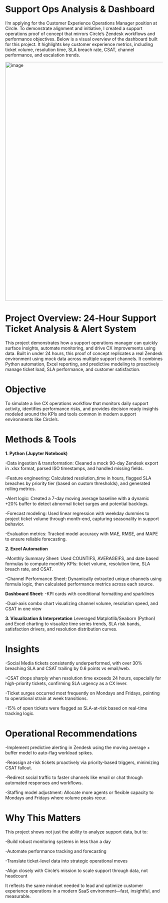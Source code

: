 # Support Ops Analysis & Dashboard
I’m applying for the Customer Experience Operations Manager position at Circle. To demonstrate alignment and initiative, I created a support operations proof of concept that mirrors Circle’s Zendesk workflows and performance objectives. Below is a visual overview of the dashboard built for this project. It highlights key customer experience metrics, including ticket volume, resolution time, SLA breach rate, CSAT, channel performance, and escalation trends.

<img width="990" height="764" alt="image" src="https://github.com/user-attachments/assets/f154f493-2401-44a7-9400-f72c56a66d79" />


# Project Overview: 24‑Hour Support Ticket Analysis & Alert System

This project demonstrates how a support operations manager can quickly surface insights, automate monitoring, and drive CX improvements using data. Built in under 24 hours, this proof of concept replicates a real Zendesk environment using mock data across multiple support channels. It combines Python automation, Excel reporting, and predictive modeling to proactively manage ticket load, SLA performance, and customer satisfaction.

# Objective
To simulate a live CX operations workflow that monitors daily support activity, identifies performance risks, and provides decision ready insights modeled around the KPIs and tools common in modern support environments like Circle’s.

# Methods & Tools
**1. Python (Jupyter Notebook)**

-Data ingestion & transformation: Cleaned a mock 90-day Zendesk export in .xlsx format, parsed ISO timestamps, and handled missing fields.

-Feature engineering: Calculated resolution_time in hours, flagged SLA breaches by priority tier (based on custom thresholds), and generated rolling metrics.

-Alert logic: Created a 7-day moving average baseline with a dynamic +20% buffer to detect abnormal ticket surges and potential backlogs.

-Forecast modeling: Used linear regression with weekday dummies to project ticket volume through month-end, capturing seasonality in support behavior.

-Evaluation metrics: Tracked model accuracy with MAE, RMSE, and MAPE to ensure reliable forecasting.

**2. Excel Automation**

-Monthly Summary Sheet: Used COUNTIFS, AVERAGEIFS, and date based formulas to compute monthly KPIs: ticket volume, resolution time, SLA breach rate, and CSAT.

-Channel Performance Sheet: Dynamically extracted unique channels using formula logic, then calculated performance metrics across each source.

**Dashboard Sheet:**
-KPI cards with conditional formatting and sparklines

-Dual-axis combo chart visualizing channel volume, resolution speed, and CSAT in one view


**3. Visualization & Interpretation**
Leveraged Matplotlib/Seaborn (Python) and Excel charting to visualize time series trends, SLA risk bands, satisfaction drivers, and resolution distribution curves.


# Insights
-Social Media tickets consistently underperformed, with over 30% breaching SLA and CSAT trailing by 0.6 points vs email/web.

-CSAT drops sharply when resolution time exceeds 24 hours, especially for high-priority tickets, confirming SLA urgency as a CX lever.

-Ticket surges occurred most frequently on Mondays and Fridays, pointing to operational strain at week transitions.

-15% of open tickets were flagged as SLA-at-risk based on real-time tracking logic.

# Operational Recommendations
-Implement predictive alerting in Zendesk using the moving average + buffer model to auto-flag workload spikes.

-Reassign at-risk tickets proactively via priority-based triggers, minimizing CSAT fallout.

-Redirect social traffic to faster channels like email or chat through automated responses and workflows.

-Staffing model adjustment: Allocate more agents or flexible capacity to Mondays and Fridays where volume peaks recur.

# Why This Matters
This project shows not just the ability to analyze support data, but to:

-Build robust monitoring systems in less than a day

-Automate performance tracking and forecasting

-Translate ticket-level data into strategic operational moves

-Align closely with Circle’s mission to scale support through data, not headcount

It reflects the same mindset needed to lead and optimize customer experience operations in a modern SaaS environment—fast, insightful, and measurable.
